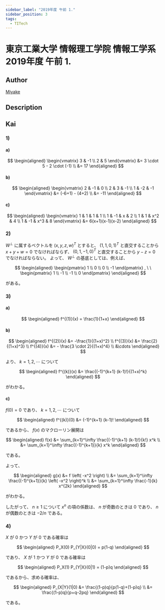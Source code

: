 ```yaml
---
sidebar_label: "2019年度 午前 1."
sidebar_position: 3
tags:
  - TITech
---
```

# 東京工業大学 情報理工学院 情報工学系 2019年度 午前 1.

## **Author**
[Miyake](https://miyake.github.io/exams/index.html)

## **Description**

## **Kai**
### 1)
#### a)

$$
  \begin{aligned}
  \begin{vmatrix} 3 & -1 \\ 2 & 5 \end{vmatrix}
  &= 3 \cdot 5 - 2 \cdot (-1)
  \\
  &= 17
  \end{aligned}
$$

#### b)

$$
  \begin{aligned}
  \begin{vmatrix} 2 & -1 & 0 \\ 2 & 3 & -1 \\ 1 & -2 & -1 \end{vmatrix}
  &= (-6+1) - (4+2)
  \\
  &= -11
  \end{aligned}
$$

#### c)

$$
  \begin{aligned}
  \begin{vmatrix} 1 & 1 & 1 & 1 \\ 1 & -1 & x & 2 \\ 1 & 1 & x^2 & 4 \\ 1 & -1 & x^3 & 8 \end{vmatrix}
  &= 6(x+1)(x-1)(x-2)
  \end{aligned}
$$

### 2)
$W^\perp$ に属するベクトルを $(x,y,z,w)^T$ とすると、
$(1,1,0,1)^T$ と直交することから $x+y+w=0$ でなければならず、
$(0,1,-1,0)^T$ と直交することから $y-z=0$ でなければならない。
よって、 $W^\perp$ の基底としては、例えば、

$$
\begin{aligned}
\begin{pmatrix} 1 \\ 0 \\ 0 \\ -1 \end{pmatrix}
, \ \ 
\begin{pmatrix} 1 \\ -1 \\ -1 \\ 0 \end{pmatrix}
\end{aligned}
$$

がある。

### 3)
#### a)

$$
  \begin{aligned}
  f^{(1)}(x) = \frac{1}{1+x}
  \end{aligned}
$$

#### b)

$$
  \begin{aligned}
  f^{(2)}(x) &= -\frac{1}{(1+x)^2}
  \\
  f^{(3)}(x) &= \frac{2}{(1+x)^3}
  \\
  f^{(4)}(x) &= - \frac{3 \cdot 2}{(1+x)^4}
  \\
  &\cdots
  \end{aligned}
$$

より、 $k = 1, 2, \cdots$ について

$$
  \begin{aligned}
  f^{(k)}(x) &= \frac{(-1)^{k+1} (k-1)!}{(1+x)^k}
  \end{aligned}
$$

がわかる。

#### c)
$f(0)=0$ であり、 $k=1,2, \cdots$ について

$$
  \begin{aligned}
  f^{(k)}(0) &= (-1)^{k+1} (k-1)!
  \end{aligned}
$$

であるから、 $f(x)$ のマクローリン展開は

$$
  \begin{aligned}
  f(x) &= \sum_{k=1}^\infty \frac{(-1)^{k+1} (k-1)!}{k!} x^k
  \\
  &= \sum_{k=1}^\infty \frac{(-1)^{k+1}}{k} x^k
  \end{aligned}
$$

である。

よって、

$$
  \begin{aligned}
  g(x) &= f \left( -x^2 \right)
  \\
  &= \sum_{k=1}^\infty \frac{(-1)^{k+1}}{k} \left( -x^2 \right)^k
  \\
  &= \sum_{k=1}^\infty \frac{-1}{k} x^{2k}
  \end{aligned}
$$

がわかる。

したがって、 $n \geq 1$ について $x^n$ の項の係数は、
$n$ が奇数のときは $0$ であり、 $n$ が偶数のときは $-2/n$ である。

### 4)
$X$ が $0$ かつ $Y$ が $0$ である確率は

$$
\begin{aligned}
P_X(0) P_{Y|X}(0|0) = p(1-q)
\end{aligned}
$$

であり、 $X$ が $1$ かつ $Y$ が $0$ である確率は

$$
\begin{aligned}
P_X(1) P_{Y|X}(0|1) = (1-p)q
\end{aligned}
$$

であるから、求める確率は、

$$
\begin{aligned}
P_{X|Y}(1|0)
&= \frac{(1-p)q}{p(1-q)+(1-p)q}
\\
&= \frac{(1-p)q}{p+q-2pq}
\end{aligned}
$$

である。